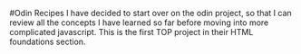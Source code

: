 #Odin Recipes
I have decided to start over on the odin project, so that I can review all the concepts I have learned so far before moving into more complicated javascript. This is the first TOP project in their HTML foundations section.